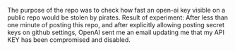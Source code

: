 The purpose of the repo was to check how fast an open-ai key visible on a public repo would be stolen by pirates.
Result of experiment: After less than one minute of posting this repo, and after explicitly allowing posting secret keys on github settings,  OpenAI sent me an email updating me that my API KEY has been compromised and disabled.

